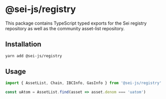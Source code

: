 # @sei-js/registry
This package contains TypeScript typed exports for the Sei registry repository as well as the community asset-list repository.

## Installation
```bash
yarn add @sei-js/registry
```

## Usage
```typescript
import { AssetList, Chain, IBCInfo, GasInfo } from '@sei-js/registry'

const uAtom = AssetList.find(asset => asset.denom === 'uatom')
```
